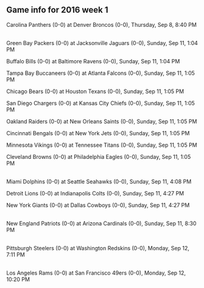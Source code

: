 ## Game info for 2016 week 1
Carolina Panthers (0-0) at Denver Broncos (0-0), Thursday, Sep 8, 8:40 PM

<br/>Green Bay Packers (0-0) at Jacksonville Jaguars (0-0), Sunday, Sep 11, 1:04 PM

Buffalo Bills (0-0) at Baltimore Ravens (0-0), Sunday, Sep 11, 1:04 PM

Tampa Bay Buccaneers (0-0) at Atlanta Falcons (0-0), Sunday, Sep 11, 1:05 PM

Chicago Bears (0-0) at Houston Texans (0-0), Sunday, Sep 11, 1:05 PM

San Diego Chargers (0-0) at Kansas City Chiefs (0-0), Sunday, Sep 11, 1:05 PM

Oakland Raiders (0-0) at New Orleans Saints (0-0), Sunday, Sep 11, 1:05 PM

Cincinnati Bengals (0-0) at New York Jets (0-0), Sunday, Sep 11, 1:05 PM

Minnesota Vikings (0-0) at Tennessee Titans (0-0), Sunday, Sep 11, 1:05 PM

Cleveland Browns (0-0) at Philadelphia Eagles (0-0), Sunday, Sep 11, 1:05 PM

<br/>Miami Dolphins (0-0) at Seattle Seahawks (0-0), Sunday, Sep 11, 4:08 PM

Detroit Lions (0-0) at Indianapolis Colts (0-0), Sunday, Sep 11, 4:27 PM

New York Giants (0-0) at Dallas Cowboys (0-0), Sunday, Sep 11, 4:27 PM

<br/>New England Patriots (0-0) at Arizona Cardinals (0-0), Sunday, Sep 11, 8:30 PM

<br/>Pittsburgh Steelers (0-0) at Washington Redskins (0-0), Monday, Sep 12, 7:11 PM

<br/>Los Angeles Rams (0-0) at San Francisco 49ers (0-0), Monday, Sep 12, 10:20 PM

